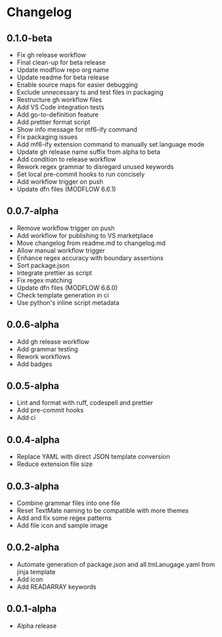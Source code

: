# Changelog

## 0.1.0-beta

- Fix gh release workflow
- Final clean-up for beta release
- Update modflow repo org name
- Update readme for beta release
- Enable source maps for easier debugging
- Exclude unnecessary ts and test files in packaging
- Restructure gh workflow files
- Add VS Code integration tests
- Add go-to-definition feature
- Add prettier format script
- Show info message for mf6-ify command
- Fix packaging issues
- Add mf6-ify extension command to manually set language mode
- Update gh release name suffix from alpha to beta
- Add condition to release workflow
- Rework regex grammar to disregard unused keywords
- Set local pre-commit hooks to run concisely
- Add workflow trigger on push
- Update dfn files (MODFLOW 6.6.1)

## 0.0.7-alpha

- Remove workflow trigger on push
- Add workflow for publishing to VS marketplace
- Move changelog from readme.md to changelog.md
- Allow manual workflow trigger
- Enhance regex accuracy with boundary assertions
- Sort package.json
- Integrate prettier as script
- Fix regex matching
- Update dfn files (MODFLOW 6.6.0)
- Check template generation in ci
- Use python's inline script metadata

## 0.0.6-alpha

- Add gh release workflow
- Add grammar testing
- Rework workflows
- Add badges

## 0.0.5-alpha

- Lint and format with ruff, codespell and prettier
- Add pre-commit hooks
- Add ci

## 0.0.4-alpha

- Replace YAML with direct JSON template conversion
- Reduce extension file size

## 0.0.3-alpha

- Combine grammar files into one file
- Reset TextMate naming to be compatible with more themes
- Add and fix some regex patterns
- Add file icon and sample image

## 0.0.2-alpha

- Automate generation of package.json and all.tmLanugage.yaml from jinja template
- Add icon
- Add READARRAY keywords

## 0.0.1-alpha

- Alpha release
